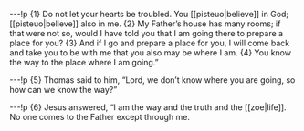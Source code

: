 ---!p
{1} Do not let your hearts be troubled. You [[pisteuo|believe]] in God; [[pisteuo|believe]] also in me. {2} My Father’s house has many rooms; if that were not so, would I have told you that I am going there to prepare a place for you? {3} And if I go and prepare a place for you, I will come back and take you to be with me that you also may be where I am. {4} You know the way to the place where I am going.”

---!p
{5} Thomas said to him, “Lord, we don’t know where you are going, so how can we know the way?”

---!p
{6} Jesus answered, “I am the way and the truth and the [[zoe|life]]. No one comes to the Father except through me.